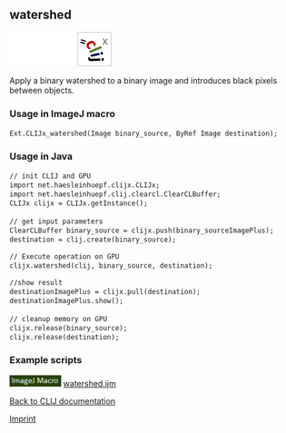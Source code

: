 ## watershed
<img src="images/mini_empty_logo.png"/><img src="images/mini_empty_logo.png"/><img src="images/mini_clijx_logo.png"/>

Apply a binary watershed to a binary image and introduces black pixels between objects.

### Usage in ImageJ macro
```
Ext.CLIJx_watershed(Image binary_source, ByRef Image destination);
```


### Usage in Java
```
// init CLIJ and GPU
import net.haesleinhuepf.clijx.CLIJx;
import net.haesleinhuepf.clij.clearcl.ClearCLBuffer;
CLIJx clijx = CLIJx.getInstance();

// get input parameters
ClearCLBuffer binary_source = clijx.push(binary_sourceImagePlus);
destination = clij.create(binary_source);
```

```
// Execute operation on GPU
clijx.watershed(clij, binary_source, destination);
```

```
//show result
destinationImagePlus = clijx.pull(destination);
destinationImagePlus.show();

// cleanup memory on GPU
clijx.release(binary_source);
clijx.release(destination);
```




### Example scripts
<a href="https://github.com/clij/clij2-docs/blob/master/src/main/macro/watershed.ijm"><img src="images/language_macro.png" height="20"/></a> [watershed.ijm](https://github.com/clij/clij2-docs/blob/master/src/main/macro/watershed.ijm)  


[Back to CLIJ documentation](https://clij.github.io/)

[Imprint](https://clij.github.io/imprint)
